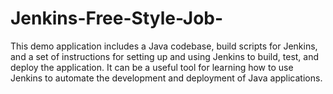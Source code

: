 # Jenkins-Free-Style-Job-
This demo application includes a Java codebase, build scripts for Jenkins, and a set of instructions for setting up and using Jenkins to build, test, and deploy the application. It can be a useful tool for learning how to use Jenkins to automate the development and deployment of Java applications.
